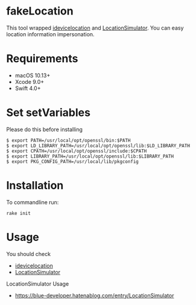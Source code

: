 # fakeLocation
This tool wrapped [idevicelocation](https://github.com/JonGabilondoAngulo/idevicelocation) and [LocationSimulator](https://github.com/watanabetoshinori/LocationSimulator).
You can easy location information impersonation.

# Requirements
- macOS 10.13+
- Xcode 9.0+
- Swift 4.0+


# Set setVariables
Please do this before installing
```
$ export PATH=/usr/local/opt/openssl/bin:$PATH
$ export LD_LIBRARY_PATH=/usr/local/opt/openssl/lib:$LD_LIBRARY_PATH
$ export CPATH=/usr/local/opt/openssl/include:$CPATH
$ export LIBRARY_PATH=/usr/local/opt/openssl/lib:$LIBRARY_PATH
$ export PKG_CONFIG_PATH=/usr/local/lib/pkgconfig
```

# Installation
To commandline run:
```
rake init
```

# Usage
You should check
- [idevicelocation](https://github.com/JonGabilondoAngulo/idevicelocation)
- [LocationSimulator](https://github.com/watanabetoshinori/LocationSimulator)

LocationSimulator Usage
- https://blue-developer.hatenablog.com/entry/LocationSimulator
